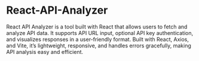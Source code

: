 # React-API-Analyzer
React API Analyzer is a tool built with React that allows users to fetch and analyze API data. It supports API URL input, optional API key authentication, and visualizes responses in a user-friendly format. Built with React, Axios, and Vite, it’s lightweight, responsive, and handles errors gracefully, making API analysis easy and efficient.
